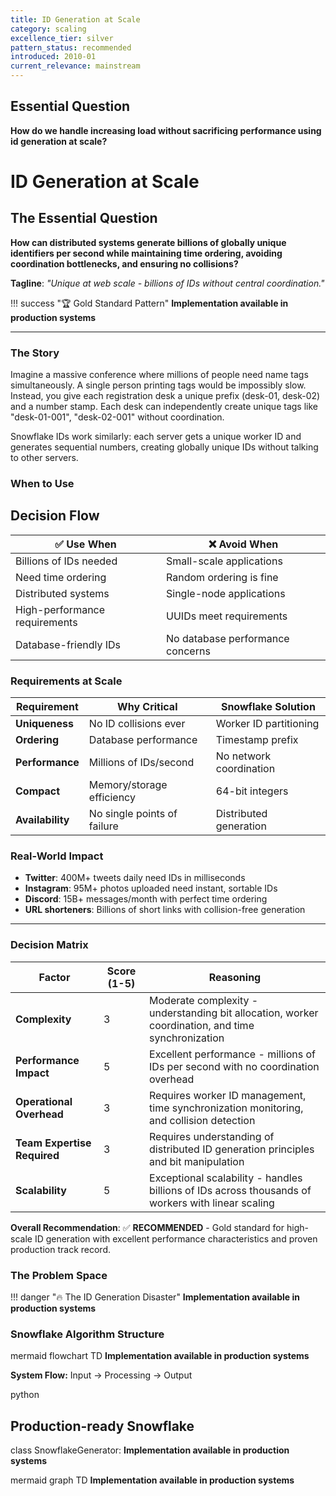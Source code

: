 ```yaml
---
title: ID Generation at Scale
category: scaling
excellence_tier: silver
pattern_status: recommended
introduced: 2010-01
current_relevance: mainstream
---
```

## Essential Question

**How do we handle increasing load without sacrificing performance using id generation at scale?**

# ID Generation at Scale

## The Essential Question

**How can distributed systems generate billions of globally unique identifiers per second while maintaining time ordering, avoiding coordination bottlenecks, and ensuring no collisions?**

**Tagline**: *"Unique at web scale - billions of IDs without central coordination."*

!!! success "🏆 Gold Standard Pattern"
**Implementation available in production systems**

---

### The Story

Imagine a massive conference where millions of people need name tags simultaneously. A single person printing tags would be impossibly slow. Instead, you give each registration desk a unique prefix (desk-01, desk-02) and a number stamp. Each desk can independently create unique tags like "desk-01-001", "desk-02-001" without coordination.

Snowflake IDs work similarly: each server gets a unique worker ID and generates sequential numbers, creating globally unique IDs without talking to other servers.

### When to Use

## Decision Flow

| ✅ **Use When** | ❌ **Avoid When** |
|----------------|------------------|
| Billions of IDs needed | Small-scale applications |
| Need time ordering | Random ordering is fine |
| Distributed systems | Single-node applications |
| High-performance requirements | UUIDs meet requirements |
| Database-friendly IDs | No database performance concerns |

### Requirements at Scale

| Requirement | Why Critical | Snowflake Solution |
|-------------|--------------|--------------------|
| **Uniqueness** | No ID collisions ever | Worker ID partitioning |
| **Ordering** | Database performance | Timestamp prefix |
| **Performance** | Millions of IDs/second | No network coordination |
| **Compact** | Memory/storage efficiency | 64-bit integers |
| **Availability** | No single points of failure | Distributed generation |

### Real-World Impact

- **Twitter**: 400M+ tweets daily need IDs in milliseconds
- **Instagram**: 95M+ photos uploaded need instant, sortable IDs
- **Discord**: 15B+ messages/month with perfect time ordering
- **URL shorteners**: Billions of short links with collision-free generation

---

### Decision Matrix

| Factor | Score (1-5) | Reasoning |
|--------|-------------|-----------|
| **Complexity** | 3 | Moderate complexity - understanding bit allocation, worker coordination, and time synchronization |
| **Performance Impact** | 5 | Excellent performance - millions of IDs per second with no coordination overhead |
| **Operational Overhead** | 3 | Requires worker ID management, time synchronization monitoring, and collision detection |
| **Team Expertise Required** | 3 | Requires understanding of distributed ID generation principles and bit manipulation |
| **Scalability** | 5 | Exceptional scalability - handles billions of IDs across thousands of workers with linear scaling |

**Overall Recommendation**: ✅ **RECOMMENDED** - Gold standard for high-scale ID generation with excellent performance characteristics and proven production track record.

### The Problem Space

!!! danger "🔥 The ID Generation Disaster"
**Implementation available in production systems**

### Snowflake Algorithm Structure

mermaid
flowchart TD
**Implementation available in production systems**

**System Flow:** Input → Processing → Output

python
## Production-ready Snowflake
class SnowflakeGenerator:
**Implementation available in production systems**

mermaid
graph TD
**Implementation available in production systems**

```


```